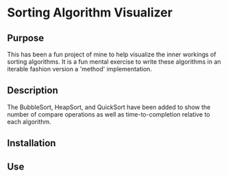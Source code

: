 # Sorting Algorithm Visualizer

## Purpose

This has been a fun project of mine to help visualize the inner workings of sorting algorithms. It is a fun mental exercise to write these algorithms in an iterable fashion version a 'method' implementation.

## Description



The BubbleSort, HeapSort, and QuickSort have been added to show the number of compare operations as well as time-to-completion relative to each algorithm.

## Installation

## Use

